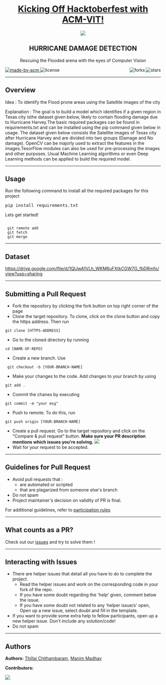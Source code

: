 <h1 align="center"><a href="https://organize.mlh.io/participants/events/4390-kickstarting-hacktoberfest-with-acm-vit">Kicking Off Hacktoberfest with ACM-VIT!</a></h1>
<p align="center">
<img src="https://raw.githubusercontent.com/vinamrak/hacktoberfest-readme/master/header.png">
</p>

<h2 align="center"> HURRICANE DAMAGE DETECTION </h2>

<p align="center"> 
Rescuing the Flooded arena with the eyes of Computer Vision
</p>

<p>
  <a href="https://acmvit.in/" target="_blank">
    <img alt="made-by-acm" src="https://img.shields.io/badge/MADE%20BY-ACM%20VIT-blue?style=for-the-badge" />
  </a>
    <img alt="license" src="https://img.shields.io/badge/License-MIT-green.svg?style=for-the-badge"  />
    <img alt="stars" src="https://img.shields.io/github/stars/ACM-VIT/hurricane-damage-detection?style=social" align="right"/> 
    <img alt="forks" src="https://img.shields.io/github/forks/ACM-VIT/hurricane-damage-detection?style=social" align="right"/>
</p>

---
## Overview

Idea : To identify the Flood prone areas using the Satellite images of the city

Explanation : The goal is to build a model which identifies if a given region in Texas city isthe dataset given below, likely to contain flooding damage due to Hurricane Harvey.The basic required packages can be found in requirements.txt and can be installed using the pip command given below in usage. The dataset given below consists the Satellite images of Texas city after Hurricane Harvey and are divided into two groups (Damage and No damage). OpenCV can be majorly used to extract the features in the images.TesorFlow modules can also be used for pre-processing the images and other purposes. Usual Machine Learning algorithms or even Deep Learning methods can be applied to build the required model.

---
## Usage
Run the following command to install all the required packages for this project
<pre>pip install requirements.txt</pre>

Lets get started!
 <pre><code>
 git remote add
 git fetch 
 git merge</code></pre>
---

## Dataset

https://drive.google.com/file/d/1QIJwA1VLh_WKM6uFXtkCGW7G_fbDRmfo/view?usp=sharing



---

## Submitting a Pull Request

* Fork the repository by clicking the fork button on top right corner of the page
* Clone the target repository. To clone, click on the clone button and copy the https address. Then run 
 <pre><code>git clone [HTTPS-ADDRESS]</code></pre>
* Go to the cloned directory by running 
<pre><code>cd [NAME-OF-REPO]</code></pre>
* Create a new branch. Use 
<pre><code> git checkout -b [YOUR-BRANCH-NAME]</code></pre>
* Make your changes to the code. Add changes to your branch by using 
<pre><code>git add .</code></pre>
* Commit the chanes by executing
<pre><code>git commit -m "your msg"</code></pre>
* Push to remote. To do this, run 
<pre><code>git push origin [YOUR-BRANCH-NAME]</code></pre>
* Create a pull request. Go to the target repository and click on the "Compare & pull request" button. **Make sure your PR description mentions which issues you're solving.**
<img src="https://drive.google.com/u/1/uc?id=1f9JKAR-kRvCRGxIs_SAvegaYDPx53T9G&export=download"></img>
* Wait for your request to be accepted. 

---
## Guidelines for Pull Request

<!-- general guidelines here -->
  * Avoid pull requests that :
      * are automated or scripted
      * that are plagarized from someone else's branch
  * Do not spam
  * Project maintainer's decision on validity of PR is final.

  For additional guidelines, refer to [participation rules](https://hacktoberfest.digitalocean.com/details#rules)

---

## What counts as a PR?
Check out our [issues](https://github.com/ACM-VIT/Shakespeare-Translate/issues) and try to solve them !
  


---
## Interacting with Issues

  * There are helper issues that detail all you have to do to complete the project.
      * Read the helper issues and work on the corresponding code in your fork of the repo.
      * If you have some doubt regarding the 'help' given, comment below the issue.
      * If you have some doubt not related to any 'helper issue/s' open, Open up a new issue, select doubt and fill in the template.
  * If you want to provide some extra help to fellow participants, open up a new helper issue. Don't include any solution/code!
  * Do not spam


---

## Authors

**Authors:** 
[Thillai Chithambaram](https://github.com/itzThillaiC), 
[Manim Madhav](https://github.com/ManimMadhav)<br>

**Contributors:** 

<a href="https://github.com/ACM-VIT/hurricane-damage-detection/graphs/contributors">
  <img src="https://contributors-img.web.app/image?repo=ACM-VIT/hurricane-damage-detection" />
</a>
